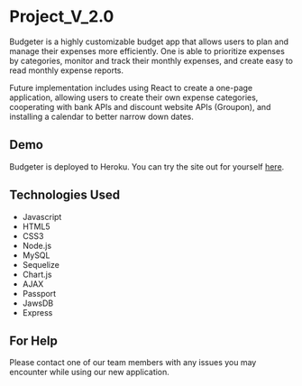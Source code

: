 # Project_V_2.0
Budgeter is a highly customizable budget app that allows users to plan and manage their expenses more efficiently. One is able to prioritize expenses by categories, monitor and track their monthly expenses, and create easy to read monthly expense reports.

Future implementation includes using React to create a one-page application, allowing users to create their own expense categories, cooperating with bank APIs and discount website APIs (Groupon), and installing a calendar to better narrow down dates. 

## Demo
Budgeter is deployed to Heroku. You can try the site out for yourself [here](https://intense-shelf-12614.herokuapp.com/).

## Technologies Used
- Javascript
- HTML5
- CSS3
- Node.js
- MySQL
- Sequelize
- Chart.js
- AJAX
- Passport
- JawsDB
- Express 

## For Help
Please contact one of our team members with any issues you may encounter while using our new application. 
